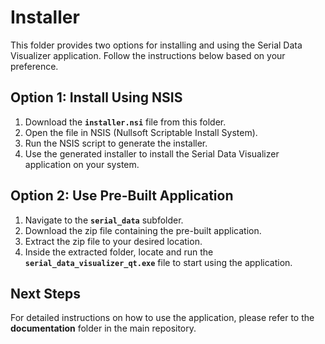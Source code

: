 # Installer

This folder provides two options for installing and using the Serial Data Visualizer application. Follow the instructions below based on your preference.

## Option 1: Install Using NSIS
1. Download the **`installer.nsi`** file from this folder.
2. Open the file in NSIS (Nullsoft Scriptable Install System).
3. Run the NSIS script to generate the installer.
4. Use the generated installer to install the Serial Data Visualizer application on your system.

## Option 2: Use Pre-Built Application
1. Navigate to the **`serial_data`** subfolder.
2. Download the zip file containing the pre-built application.
3. Extract the zip file to your desired location.
4. Inside the extracted folder, locate and run the **`serial_data_visualizer_qt.exe`** file to start using the application.

## Next Steps
For detailed instructions on how to use the application, please refer to the **documentation** folder in the main repository.

